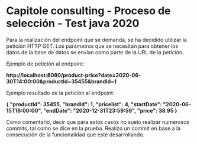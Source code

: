 # Capitole consulting - Proceso de selección - Test java 2020

Para la realización del endpoint que se demanda, se ha decidido utilizar la petición HTTP GET. Los parámetros que se necesitan para obtener los datos de la base de datos se envían como parte de la URL de la petición.

Ejemplo de petición al endpoint:

**http://localhost:8080/product-price?date=2020-06-30T14:00:00&productId=35455&brandId=1**

Ejemplo resultado de la petición al endpoint:

**{
    "productId": 35455,
    "brandId": 1,
    "pricelist": 4,
    "startDate": "2020-06-15T16:00:00",
    "endDate": "2020-12-31T23:59:59",
    "price": 38.95
}**

Como comentario, decir que para estos casos no suelo realizar numerosos commits, tal como se dice en la prueba. Realizo un commit en base a la consecución de la funcionalidad que esté desarrollando.
